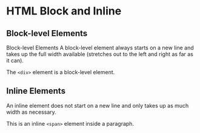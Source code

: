 # HTML Block and Inline


## Block-level Elements
Block-level Elements
A block-level element always starts on a new line and takes up the full width available (stretches out to the left and right as far as it can).

The `<div>` element is a block-level element.



## Inline Elements

An inline element does not start on a new line and only takes up as much width as necessary.

This is an inline `<span>` element inside a paragraph.





